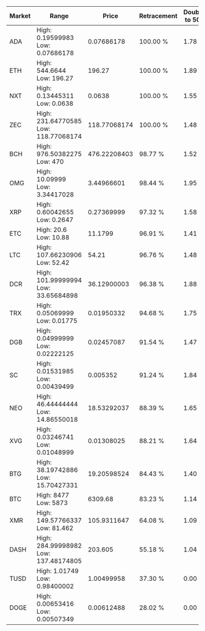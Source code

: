 | Market | Range | Price| Retracement | Doubles to 50% |
| --- | --- | --- | --- | --- |
| ADA | High: 0.19599983<br />Low: 0.07686178 | 0.07686178 | 100.00 % | 1.78 |
| ETH | High: 544.6644<br />Low: 196.27 | 196.27 | 100.00 % | 1.89 |
| NXT | High: 0.13445311<br />Low: 0.0638 | 0.0638 | 100.00 % | 1.55 |
| ZEC | High: 231.64770585<br />Low: 118.77068174 | 118.77068174 | 100.00 % | 1.48 |
| BCH | High: 976.50382275<br />Low: 470 | 476.22208403 | 98.77 % | 1.52 |
| OMG | High: 10.09999<br />Low: 3.34417028 | 3.44966601 | 98.44 % | 1.95 |
| XRP | High: 0.60042655<br />Low: 0.2647 | 0.27369999 | 97.32 % | 1.58 |
| ETC | High: 20.6<br />Low: 10.88 | 11.1799 | 96.91 % | 1.41 |
| LTC | High: 107.66230906<br />Low: 52.42 | 54.21 | 96.76 % | 1.48 |
| DCR | High: 101.99999994<br />Low: 33.65684898 | 36.12900003 | 96.38 % | 1.88 |
| TRX | High: 0.05069999<br />Low: 0.01775 | 0.01950332 | 94.68 % | 1.75 |
| DGB | High: 0.04999999<br />Low: 0.02222125 | 0.02457087 | 91.54 % | 1.47 |
| SC | High: 0.01531985<br />Low: 0.00439499 | 0.005352 | 91.24 % | 1.84 |
| NEO | High: 46.44444444<br />Low: 14.86550018 | 18.53292037 | 88.39 % | 1.65 |
| XVG | High: 0.03246741<br />Low: 0.01048999 | 0.01308025 | 88.21 % | 1.64 |
| BTG | High: 38.19742886<br />Low: 15.70427331 | 19.20598524 | 84.43 % | 1.40 |
| BTC | High: 8477<br />Low: 5873 | 6309.68 | 83.23 % | 1.14 |
| XMR | High: 149.57766337<br />Low: 81.462 | 105.9311647 | 64.08 % | 1.09 |
| DASH | High: 284.99998982<br />Low: 137.48174805 | 203.605 | 55.18 % | 1.04 |
| TUSD | High: 1.01749<br />Low: 0.98400002 | 1.00499958 | 37.30 % | 0.00 |
| DOGE | High: 0.00653416<br />Low: 0.00507349 | 0.00612488 | 28.02 % | 0.00 |
